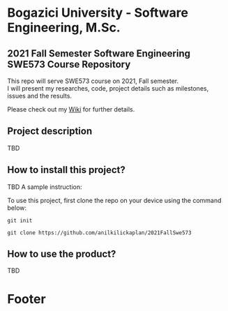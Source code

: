 # Bogazici University - Software Engineering, M.Sc. 
## 2021 Fall Semester Software Engineering SWE573 Course Repository

This repo will serve SWE573 course on 2021, Fall semester. \
I will present my researches, code,  project details such as milestones, issues and the results.

Please check out my [Wiki](https://github.com/anilkilickaplan/2021FallSwe573/wiki) for further details.

## Project description
TBD
## How to install this project?
TBD
A sample instruction:

To use this project, first clone the repo on your device using the command below:

```git init```

```git clone https://github.com/anilkilickaplan/2021FallSwe573```
## How to use the product?
TBD

# Footer

